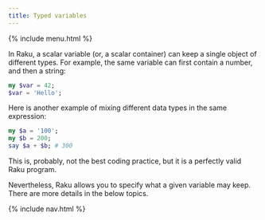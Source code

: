 ```yaml
---
title: Typed variables
---
```


{% include menu.html %}

In Raku, a scalar variable (or, a scalar container) can keep a single object of different types. For example, the same variable can first contain a number, and then a string:

```raku
my $var = 42;
$var = 'Hello';
```

Here is another example of mixing different data types in the same expression:

```raku
my $a = '100';
my $b = 200;
say $a + $b; # 300
```

This is, probably, not the best coding practice, but it is a perfectly valid Raku program.

Nevertheless, Raku allows you to specify what a given variable may keep. There are more details in the below topics.

{% include nav.html %}
